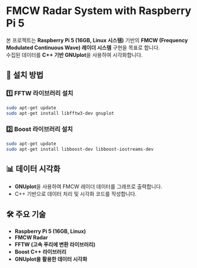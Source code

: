 # FMCW Radar System with Raspberry Pi 5

본 프로젝트는 **Raspberry Pi 5 (16GB, Linux 시스템)** 기반의 **FMCW (Frequency Modulated Continuous Wave) 레이더 시스템** 구현을 목표로 합니다.  
수집된 데이터를 **C++ 기반 GNUplot**을 사용하여 시각화합니다.  

## 📌 설치 방법  

### 1️⃣ FFTW 라이브러리 설치  
```bash
sudo apt-get update
sudo apt-get install libfftw3-dev gnuplot
```

### 2️⃣ Boost 라이브러리 설치  
```bash
sudo apt-get update
sudo apt-get install libboost-dev libboost-iostreams-dev
```

## 📊 데이터 시각화  
- **GNUplot**을 사용하여 FMCW 레이더 데이터를 그래프로 출력합니다.  
- C++ 기반으로 데이터 처리 및 시각화 코드를 작성합니다.  

## 🛠️ 주요 기술  
- **Raspberry Pi 5 (16GB, Linux)**  
- **FMCW Radar**  
- **FFTW (고속 푸리에 변환 라이브러리)**  
- **Boost C++ 라이브러리**  
- **GNUplot을 활용한 데이터 시각화**  
